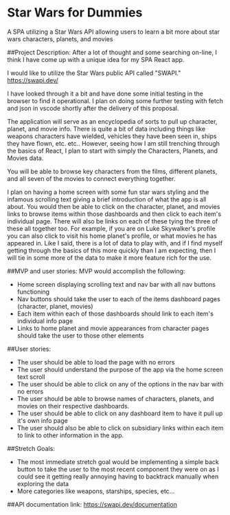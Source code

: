 # Star Wars for Dummies
A SPA utilizing a Star Wars API allowing users to learn a bit more about star wars characters, planets, and movies
 
##Project Description:
After a lot of thought and some searching on-line, I think I have come up with a unique
idea for my SPA React app.
 
I would like to utilize the Star Wars public API called "SWAPI."
https://swapi.dev/
 
I have looked through it a bit and have done some initial testing in the browser to find it operational.  I plan on doing some further testing with fetch and json in vscode shortly after the delivery of this proposal.
 
The application will serve as an encyclopedia of sorts to pull up character, planet, and movie info.  There is quite a bit of data including things like weapons characters have wielded, vehicles they have been seen in, ships they have flown, etc. etc.. However, seeing how I am still trenching through the basics of React, I plan to start with simply the Characters, Planets, and Movies data. 
 
You will be able to browse key characters from the films, different planets, and all seven of the movies to connect everything together.
 
I plan on having a home screen with some fun star wars styling and the infamous scrolling text giving a brief introduction of what the app is all about. You would then be able to click on the character, planet, and movies links to browse items within those dashboards and then click to each item's individual page.  There will also be links on each of these tying the three of these all together too. For example, if you are on Luke Skywalker's profile you can also click to visit his home planet's profile, or what movies he has appeared in. Like I said, there is a lot of data to play with, and if I find myself getting through the basics of this more quickly than I am expecting, then I will
tie in some more of the data to make it more feature rich for the use.
 
##MVP and user stories:
MVP would accomplish the following:
- Home screen displaying scrolling text and nav bar with all nav buttons functioning
- Nav buttons should take the user to each of the items dashboard pages (character, planet, movies)
- Each item within each of those dashboards should link to each item's individual info page
- Links to home planet and movie appearances from character pages should take the user to those other elements
 
##User stories:
- The user should be able to load the page with no errors
- The user should understand the purpose of the app via the home screen text scroll
- The user should be able to click on any of the options in the nav bar with no errors
- The user should be able to browse names of characters, planets, and movies on their respective dashboards.
- The user should be able to click on any dashboard item to have it pull up it's own info page
- The user should also be able to click on subsidiary links within each item to link to other information in the app.
 
##Stretch Goals:
- The most immediate stretch goal would be implementing a simple back button to take the user to the most recent component they were on as I could see it getting really annoying having to backtrack manually when exploring the data
- More categories like weapons, starships, species, etc...
 
##API documentation link:
https://swapi.dev/documentation
 

